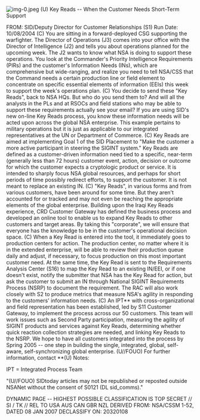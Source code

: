 ![img-0.jpeg](img-0.jpeg)
(U) Key Reads -- When the Customer Needs Short-Term Support

FROM:
SID/Deputy Director for Customer Relationships (S1)
Run Date: 10/08/2004
(C) You are sitting in a forward-deployed CSG supporting the warfighter. The Director of Operations (J3) comes into your office with the Director of Intelligence (J2) and tells you about operations planned for the upcoming week. The J2 wants to know what NSA is doing to support these operations. You look at the Commander's Priority Intelligence Requirements (PIRs) and the customer's Information Needs (INs), which are comprehensive but wide-ranging, and realize you need to tell NSA/CSS that the Command needs a certain production line or field element to concentrate on specific essential elements of information (EEIs) this week to support the week's operations plan.
(C) You decide to send these "Key Reads", back to NSA HQs. But who do you send them to? And will all the analysts in the PLs and at RSOCs and field stations who may be able to support these requirements actually see your email? If you are using SID's new on-line Key Reads process, you know these information needs will be acted upon across the global NSA enterprise. This example pertains to military operations but it is just as applicable to our integrated representatives at the UN or Department of Commerce.
(C) Key Reads are aimed at implementing Goal 1 of the SID Placement to "Make the customer a more active participant in steering the SIGINT system." Key Reads are defined as a customer-driven information need tied to a specific, near-term (generally less than 72 hours) customer event, action, decision or outcome for which the customer expects a cryptologic product or service. It is intended to sharply focus NSA global resources, and perhaps for short periods of time possibly redirect efforts, to support the customer. It is not meant to replace an existing IN.
(C) "Key Reads", in various forms and from various customers, have been around for some time. But they aren't accounted for or tracked and may not even be reaching the appropriate elements of the global enterprise. Building upon the Iraqi Key Reads experience, CRD Customer Gateway has defined the business process and developed an online tool to enable us to expand Key Reads to other customers and target areas. By taking this "corporate", we will ensure that everyone has the knowledge to be in the customer's operational decision space.
(C) When a Key Read is entered into the tool, it immediately goes to production centers for action. The production center, no matter where it is in the extended enterprise, will be able to review their production queue daily and adjust, if necessary, to focus production on this most important customer need. At the same time, the Key Read is sent to the Requirements Analysis Center (S16) to map the Key Read to an existing IN/EEI, or if one doesn't exist, notify the submitter that NSA has the Key Read for action, but ask the customer to submit an IN through National SIGINT Requirements Process (NSRP) to document the requirement. The RAC will also work closely with S2 to produce metrics that measure NSA's agility in responding to the customers' information needs.
(C) An IPT** with cross-organizational and field representation has been established, led by
S11 Customer Gateway, to implement the process across our 50 customers. This team will work issues such as Second Party participation, measuring the agility of SIGINT products and services against Key Reads, determining whether quick reaction collection strategies are needed, and linking Key Reads to the NSRP. We hope to have all customers integrated into the process by Spring 2005 -- one step in building the single, integrated, global, self-aware, self-synchronizing global enterprise.
(U//FOUO) For further information, contact
**(U) Notes:

IPT = Integrated Process Team

"(U//FOUO) SIDtoday articles may not be republished or reposted outside NSANet without the consent of S0121 (DL sid_comms)."

DYNAMIC PAGE -- HIGHEST POSSIBLE CLASSIFICATION IS TOP SECRET // SI / TK // REL TO USA AUS CAN GBR NZL DERIVED FROM: NSA/CSSM 1-52, DATED 08 JAN 2007 DECLASSIFY ON: 20320108
